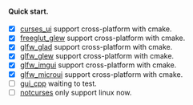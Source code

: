 #### Quick start.

- [x] [curses_ui](./curses_ui/README.md) support cross-platform with cmake.
- [x] [freeglut_glew](./freeglut_glew/README.md) support cross-platform with cmake.
- [x] [glfw_glad](./glfw_glad/README.md) support cross-platform with cmake.
- [x] [glfw_glew](./glfw_glew/README.md) support cross-platform with cmake.
- [x] [glfw_imgui](./glfw_imgui/README.md) support cross-platform with cmake.
- [x] [glfw_microui](./glfw_microui/README.md) support cross-platform with cmake.
- [ ] [gui_cpp](./gui_cpp/README.md) waiting to test.
- [ ] [notcurses](./notcurses/README.md) only support linux now.